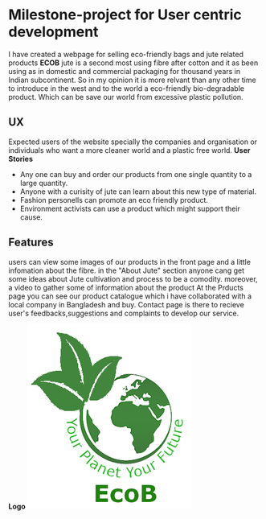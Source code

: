 # Milestone-project for User centric development 
I have created a webpage for selling eco-friendly bags and jute related products **ECOB**
jute is a second most using fibre after cotton and it as been using as in domestic and commercial packaging 
for thousand years in Indian subcontinent. So in my opinion it is more relvant than any other time to introduce in the west
 and to the world a eco-friendly bio-degradable product.
 Which can be save our world from excessive plastic pollution. 


 ## UX
Expected users of the website specially the companies and organisation or individuals who want a more cleaner world and a plastic free world.
**User Stories**
* Any one can buy and order our products from one single quantity to a large quantity.
* Anyone with a curisity of jute can learn about this new type of material.
* Fashion personells can promote an eco friendly product.
* Environment activists can use a product which might support their cause.

## Features
users can view some images of our products in the front page and a little infomation about the fibre.
in the "About Jute" section anyone cang get some ideas about Jute cultivation and process to be a comodity. moreover, a video to gather some of information about the product
At the Prducts page you can see our product catalogue which i have collaborated with a local company in Bangladesh and buy.
Contact page is there to recieve user's feedbacks,suggestions and complaints to develop our service.

**Logo**
![ECOB logo](project/images/logolight.png)

